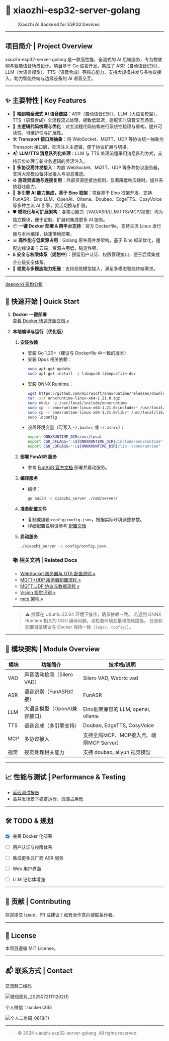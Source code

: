 # 🚀 xiaozhi-esp32-server-golang

> **Xiaozhi AI Backend for ESP32 Devices**

---

## 项目简介 | Project Overview

xiaozhi-esp32-server-golang 是一款高性能、全流式的 AI 后端服务，专为物联网与智能语音场景设计。项目基于 Go 语言开发，集成了 ASR（自动语音识别）、LLM（大语言模型）、TTS（语音合成）等核心能力，支持大规模并发与多协议接入，助力智能终端与边缘设备的 AI 语音交互。

---

## ✨ 主要特性 | Key Features

- 🚀 **端到端全流式 AI 语音链路**：ASR（自动语音识别）、LLM（大语言模型）、TTS（语音合成）全流程流式处理，极致低延迟，适配实时语音交互场景。
- 🧩 **主逻辑代码梳理与优化**：对主流程代码结构进行系统性梳理与重构，提升可读性、可维护性与扩展性。
- 🛠️ **Transport 接口层抽象**：将 WebSocket、MQTT、UDP 等协议统一抽象为 Transport 接口层，灵活注入主逻辑，便于协议扩展与切换。
- 📬 **LLM/TTS 消息队列化处理**：LLM 与 TTS 处理流程采用消息队列方式，支持异步处理与新业务逻辑的灵活注入。
- 🔗 **多协议高并发接入**：内置 WebSocket、MQTT、UDP 等多种协议服务器，支持大规模设备并发接入与消息推送。
- ♻️ **高效资源池与连接复用**：外部资源连接池机制，显著降低响应耗时，提升系统吞吐能力。
- 🧠 **多引擎 AI 能力集成，基于 Eino 框架**：项目基于 Eino 框架开发，支持 FunASR、Eino LLM、OpenAI、Ollama、Doubao、EdgeTTS、CosyVoice 等多种主流 AI 引擎，灵活切换与扩展。
- 🛡️ **模块化与可扩展架构**：各核心能力（VAD/ASR/LLM/TTS/MCP/视觉）均为独立模块，便于定制、扩展和集成更多 AI 服务。
- 📦 **一键 Docker 部署 & 跨平台支持**：官方 Dockerfile，支持主流 Linux 发行版与本地编译，快速落地部署。
- 📊 **高性能与低资源占用**：Golang 原生高并发架构，基于 Eino 框架优化，适配边缘设备与云端，资源占用低，稳定性强。
- 🔒 **安全与权限体系（规划中）**：预留用户认证、权限管理接口，便于后续集成企业级安全体系。
- 👀 **视觉与多模态能力拓展**：支持视觉模型接入，满足多模态智能终端需求。

---

[deepwiki 架构分析]([https://deepwiki.com/hackers365/xiaozhi-esp32-server-golang/5.4-mcp-and-tool-integration](https://deepwiki.com/hackers365/xiaozhi-esp32-server-golang))

## 🚀 快速开始 | Quick Start

1. **Docker 一键部署**  
   [查看 Docker 快速开始文档 »](doc/docker.md)
2. **本地编译与运行（优化版）**

   1. **安装依赖**
      - 安装 Go 1.20+（建议与 Dockerfile 中一致的版本）
      - 安装 Opus 相关依赖：
        ```bash
        sudo apt-get update
        sudo apt-get install -y libopus0 libopusfile-dev
        ```
      - 安装 ONNX Runtime：
        ```bash
        wget https://github.com/microsoft/onnxruntime/releases/download/v1.21.0/onnxruntime-linux-x64-1.21.0.tgz
        tar -xzf onnxruntime-linux-x64-1.21.0.tgz
        sudo mkdir -p /usr/local/include/onnxruntime
        sudo cp -r onnxruntime-linux-x64-1.21.0/include/* /usr/local/include/onnxruntime/
        sudo cp -r onnxruntime-linux-x64-1.21.0/lib/* /usr/local/lib/
        sudo ldconfig
        ```
      - 设置环境变量（可写入 `~/.bashrc` 或 `~/.zshrc`）：
        ```bash
        export ONNXRUNTIME_DIR=/usr/local
        export CGO_CFLAGS="-I${ONNXRUNTIME_DIR}/include/onnxruntime"
        export CGO_LDFLAGS="-L${ONNXRUNTIME_DIR}/lib -lonnxruntime"
        ```

   2. **部署 FunASR 服务**
      - 参考 [FunASR 官方文档](https://github.com/modelscope/FunASR/blob/main/runtime/docs/SDK_advanced_guide_online_zh.md) 部署并启动服务。

   3. **编译服务**

      - 编译：
        ```bash
        go build -o xiaozhi_server ./cmd/server/
        ```

   4. **准备配置文件**
      - 复制或编辑 `config/config.json`，根据实际环境调整参数。
      - 详细配置说明请参考 [配置文档](doc/config.md)

   5. **启动服务**
      ```bash
      ./xiaozhi_server -c config/config.json
      ```

   ### 📚 相关文档 | Related Docs
   - [WebSocket 服务器与 OTA 配置说明 »](doc/websocket_server.md)
   - [MQTT+UDP 服务器配置流程 »](doc/mqtt_udp.md)
   - [MQTT UDP 协议与数据流程 »](doc/mqtt_udp_protocol.md)
   - [Vision 视觉识别 »](doc/vision.md)
   - [mcp 架构 »](doc/mcp.md)

   ---

   > ⚠️ 推荐在 Ubuntu 22.04 环境下操作，确保依赖一致。
   > 若遇到 ONNX Runtime 相关的 CGO 编译问题，请检查环境变量和依赖路径。
   > 日志和配置目录建议与 Docker 保持一致（`logs/`、`config/`）。

---

## 🧩 模块架构 | Module Overview

| 模块      | 功能简介                       | 技术栈/说明                |
|-----------|-------------------------------|----------------------------|
| VAD       | 声音活动检测（Silero VAD）    | Silero VAD, Webrtc vad                    |
| ASR       | 语音识别（FunASR对接）        | FunASR          |
| LLM       | 大语言模型（OpenAI兼容接口）  | Eino框架兼容的 LLM, openai, ollama       |
| TTS       | 语音合成（多引擎支持）        | Doubao, EdgeTTS, CosyVoice |
| MCP       | 多协议接入 | 支持全局MCP、MCP接入点、端侧MCP Server）       |
| 视觉      | 视觉处理相关能力                                    |  支持 doubao, aliyun 视觉模型      |

---

## 📈 性能与测试 | Performance & Testing

- [延迟测试报告](doc/delay_test.md)
- 高并发场景下稳定运行，资源占用低

---

## 🛠️ TODO & 规划
- [x] 完善 Docker 化部署
- [ ] 用户认证与权限体系
- [ ] 集成更多云厂商 ASR 服务
- [ ] Web 用户界面
- [ ] LLM 记忆体增强


---

## 🤝 贡献 | Contributing

欢迎提交 Issue、PR 或建议！如有合作意向请联系作者。

---

## 📄 License

本项目遵循 MIT License。

---

## 📬 联系方式 | Contact
交流群二维码

![微信图片_20250721111202(1)](https://github.com/user-attachments/assets/f3c9aff6-db3e-4353-a24a-ab6790d9222a)




个人微信：hackers365

![个人二维码_0618(1)](https://github.com/user-attachments/assets/6b8d3d11-7bf5-4fa4-a73e-5109019dab85)

---

> © 2024 xiaozhi-esp32-server-golang. All rights reserved.


